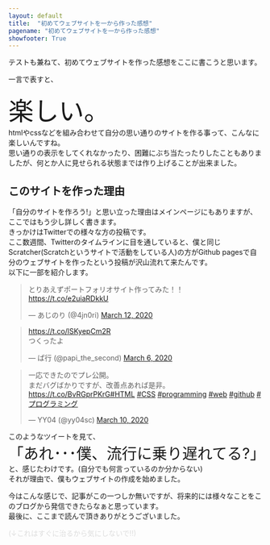 ```yaml
---
layout: default
title:  "初めてウェブサイトを一から作った感想"
pagename: "初めてウェブサイトを一から作った感想"
showfooter: True
---
```

テストも兼ねて、初めてウェブサイトを作った感想をここに書こうと思います。

一言で表すと、<br>
<div style="font-size:50px;">楽しい。</div>
htmlやcssなどを組み合わせて自分の思い通りのサイトを作る事って、こんなに楽しいんですね。<br>
思い通りの表示をしてくれなかったり、困難にぶち当たったりしたこともありましたが、何とか人に見せられる状態までは作り上げることが出来ました。

## このサイトを作った理由
「自分のサイトを作ろう!」と思い立った理由はメインページにもありますが、ここではもう少し詳しく書きます。<br>
きっかけはTwitterでの様々な方の投稿です。<br>
ここ数週間、Twitterのタイムラインに目を通していると、僕と同じScratcher(Scratchというサイトで活動をしている人)の方がGithub pagesで自分のウェブサイトを作ったという投稿が沢山流れて来たんです。<br>
以下に一部を紹介します。
<blockquote class="twitter-tweet"><p lang="ja" dir="ltr">とりあえずポートフォリオサイト作ってみた！！<a href="https://t.co/e2uiaRDkkU">https://t.co/e2uiaRDkkU</a></p>&mdash; あじのり (@4jn0ri) <a href="https://twitter.com/4jn0ri/status/1237977043901411328?ref_src=twsrc%5Etfw">March 12, 2020</a></blockquote> <script async src="https://platform.twitter.com/widgets.js" charset="utf-8"></script>
<blockquote class="twitter-tweet"><p lang="ja" dir="ltr"><a href="https://t.co/lSKyepCm2R">https://t.co/lSKyepCm2R</a><br>つくったよ</p>&mdash; ぱ行 (@papi_the_second) <a href="https://twitter.com/papi_the_second/status/1235863038588121096?ref_src=twsrc%5Etfw">March 6, 2020</a></blockquote> <script async src="https://platform.twitter.com/widgets.js" charset="utf-8"></script>
<blockquote class="twitter-tweet"><p lang="ja" dir="ltr">一応できたのでプレ公開。<br>まだバグばかりですが、改善点あれば是非。<a href="https://t.co/BvRGprPKrG">https://t.co/BvRGprPKrG</a><a href="https://twitter.com/hashtag/HTML?src=hash&amp;ref_src=twsrc%5Etfw">#HTML</a> <a href="https://twitter.com/hashtag/CSS?src=hash&amp;ref_src=twsrc%5Etfw">#CSS</a> <a href="https://twitter.com/hashtag/programming?src=hash&amp;ref_src=twsrc%5Etfw">#programming</a> <a href="https://twitter.com/hashtag/web?src=hash&amp;ref_src=twsrc%5Etfw">#web</a> <a href="https://twitter.com/hashtag/github?src=hash&amp;ref_src=twsrc%5Etfw">#github</a> <a href="https://twitter.com/hashtag/%E3%83%97%E3%83%AD%E3%82%B0%E3%83%A9%E3%83%9F%E3%83%B3%E3%82%B0?src=hash&amp;ref_src=twsrc%5Etfw">#プログラミング</a></p>&mdash; YY04 (@yy04sc) <a href="https://twitter.com/yy04sc/status/1237307880971186176?ref_src=twsrc%5Etfw">March 10, 2020</a></blockquote> <script async src="https://platform.twitter.com/widgets.js" charset="utf-8"></script>
このようなツイートを見て、
<div style="font-size:30px;">「あれ･･･僕、流行に乗り遅れてる?」</div>
と、感じたわけです。(自分でも何言っているのか分からない)<br>
それが理由で、僕もウェブサイトの作成を始めました。<br>

今はこんな感じで、記事がこの一つしか無いですが、将来的には様々なことをこのブログから発信できたらなぁと思っています。<br>
最後に、ここまで読んで頂きありがとうございました。<br>
<div style="color:#dddddd;">(↓これはすぐに治るから気にしないで!!)</div>